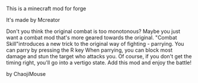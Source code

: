 This is a minecraft mod for forge

It's made by Mcreator

Don't you think the original combat is too monotonous?
Maybe you just want a combat mod that's more geared towards the original.
"Combat Skill"introduces a new trick to the original way of fighting - parrying.
You can parry by pressing the R key When parrying, 
you can block most damage and stun the target who attacks you.
Of course, if you don't get the timing right, you'll go into a vertigo state.
Add this mod and enjoy the battle!

by ChaojiMouse
